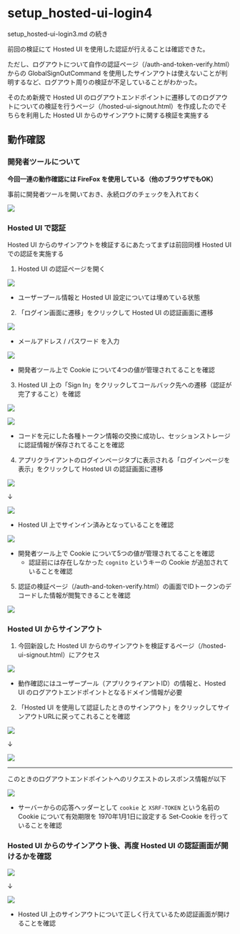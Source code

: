 # setup_hosted-ui-login4

setup_hosted-ui-login3.md の続き

前回の検証にて Hosted UI を使用した認証が行えることは確認できた。

ただし、ログアウトについて自作の認証ページ（/auth-and-token-verify.html）からの GlobalSignOutCommand を使用したサインアウトは使えないことが判明するなど、ログアウト周りの検証が不足していることがわかった。

そのため新規で Hosted UI のログアウトエンドポイントに遷移してのログアウトについての検証を行うページ（/hosted-ui-signout.html）を作成したのでそちらを利用した Hosted UI からのサインアウトに関する検証を実施する

## 動作確認

### 開発者ツールについて

**今回一連の動作確認には FireFox を使用している（他のブラウザでもOK）**

事前に開発者ツールを開いておき、永続ログのチェックを入れておく

![](images/setup_hosted-ui-login4/20250713_125842.png)

### Hosted UI で認証

Hosted UI からのサインアウトを検証するにあたってまずは前回同様 Hosted UI での認証を実施する

1. Hosted UI の認証ページを開く

![](images/setup_hosted-ui-login4/20250713_124025.png)

- ユーザープール情報と Hosted UI 設定については埋めている状態

2. 「ログイン画面に遷移」をクリックして Hosted UI の認証画面に遷移

![](images/setup_hosted-ui-login4/20250713_124146.png)

- メールアドレス / パスワード を入力

![](images/setup_hosted-ui-login4/20250713_124313.png)

- 開発者ツール上で Cookie について4つの値が管理されてることを確認

3. Hosted UI 上の「Sign In」をクリックしてコールバック先への遷移（認証が完了すること）を確認

![](images/setup_hosted-ui-login4/20250713_124423.png)

![](images/setup_hosted-ui-login4/20250713_124541.png)

- コードを元にした各種トークン情報の交換に成功し、セッションストレージに認証情報が保存されてることを確認

4. アプリクライアントのログインページタブに表示される「ログインページを表示」をクリックして Hosted UI の認証画面に遷移

![](images/setup_hosted-ui-login4/20250713_131728.png)

↓

![](images/setup_hosted-ui-login4/20250713_125115.png)

- Hosted UI 上でサインイン済みとなっていることを確認

![](images/setup_hosted-ui-login4/20250713_125321.png)

- 開発者ツール上で Cookie について5つの値が管理されてることを確認
  - 認証前には存在しなかった `cognito` というキーの Cookie が追加されていることを確認

5. 認証の検証ページ（/auth-and-token-verify.html）の画面でIDトークンのデコードした情報が閲覧できることを確認

![](images/setup_hosted-ui-login4/20250713_124738.png)

### Hosted UI からサインアウト

1. 今回新設した Hosted UI からのサインアウトを検証するページ（/hosted-ui-signout.html）にアクセス

![](images/setup_hosted-ui-login4/20250713_125555.png)

- 動作確認にはユーザープール（アプリクライアントID）の情報と、Hosted UI のログアウトエンドポイントとなるドメイン情報が必要

2. 「Hosted UI を使用して認証したときのサインアウト」をクリックしてサインアウトURLに戻ってこれることを確認

![](images/setup_hosted-ui-login4/20250713_130054.png)

↓

![](images/setup_hosted-ui-login4/20250713_130118.png)

---

このときのログアウトエンドポイントへのリクエストのレスポンス情報が以下

![](images/setup_hosted-ui-login4/20250713_130341.png)

- サーバーからの応答ヘッダーとして `cookie` と `XSRF-TOKEN` という名前の Cookie について有効期限を 1970年1月1日に設定する Set-Cookie を行っていることを確認

### Hosted UI からのサインアウト後、再度 Hosted UI の認証画面が開けるかを確認

![](images/setup_hosted-ui-login4/20250713_130821.png)

↓

![](images/setup_hosted-ui-login4/20250713_130835.png)

- Hosted UI 上のサインアウトについて正しく行えているため認証画面が開けることを確認